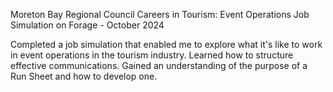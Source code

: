 Moreton Bay Regional Council Careers in Tourism: Event Operations Job Simulation on Forage - October 2024

Completed a job simulation that enabled me to explore what it's like to work in event operations in the tourism industry.
Learned how to structure effective communications.
Gained an understanding of the purpose of a Run Sheet and how to develop one. 
 
